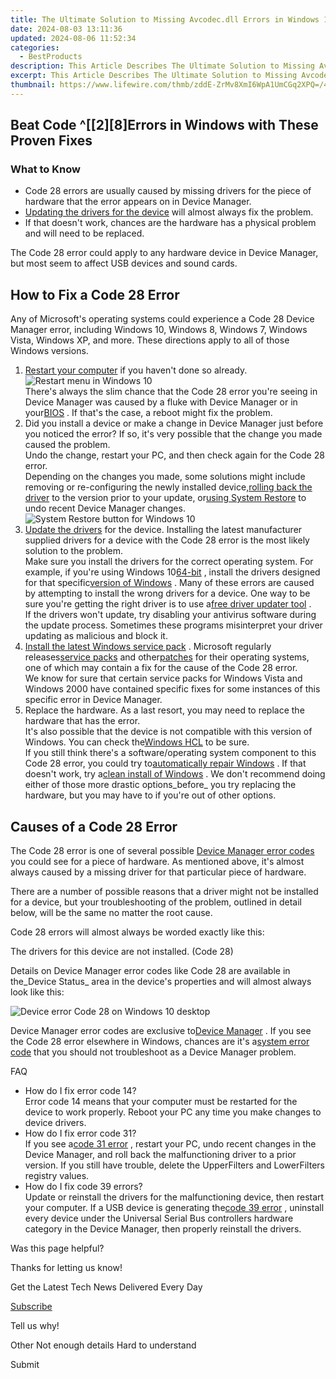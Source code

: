 ```yaml
---
title: The Ultimate Solution to Missing Avcodec.dll Errors in Windows 10/8/7
date: 2024-08-03 13:11:36
updated: 2024-08-06 11:52:34
categories:
  - BestProducts
description: This Article Describes The Ultimate Solution to Missing Avcodec.dll Errors in Windows 10/8/7
excerpt: This Article Describes The Ultimate Solution to Missing Avcodec.dll Errors in Windows 10/8/7
thumbnail: https://www.lifewire.com/thmb/zddE-ZrMv8XmI6WpA1UmCGq2XPQ=/400x300/filters:no_upscale():max_bytes(150000):strip_icc():format(webp)/avcodec-dll-error-message-5a9ef721eb97de003642bfa1.png
---
```


## Beat Code ^[[2][8]Errors in Windows with These Proven Fixes
### What to Know

* Code 28 errors are usually caused by missing drivers for the piece of hardware that the error appears on in Device Manager.
* [Updating the drivers for the device](https://www.lifewire.com/how-to-update-drivers-in-windows-2619214) will almost always fix the problem.
* If that doesn't work, chances are the hardware has a physical problem and will need to be replaced.

 The Code 28 error could apply to any hardware device in Device Manager, but most seem to affect USB devices and sound cards.

## How to Fix a Code 28 Error

 Any of Microsoft's operating systems could experience a Code 28 Device Manager error, including Windows 10, Windows 8, Windows 7, Windows Vista, Windows XP, and more. These directions apply to all of those Windows versions.

1. [Restart your computer](https://www.lifewire.com/how-to-reboot-a-computer-2624568) if you haven't done so already.  
![Restart menu in Windows 10](https://www.lifewire.com/thmb/BfpzNB-2PZs2XbtmfAqOhjUL7Yo=/1500x0/filters:no_upscale():max_bytes(150000):strip_icc():format(webp)/restartWindows10-5c8032ed46e0fb00019b8ed8.jpg)  
 There's always the slim chance that the Code 28 error you're seeing in Device Manager was caused by a fluke with Device Manager or in your[BIOS](https://www.lifewire.com/bios-basic-input-output-system-2625820) . If that's the case, a reboot might fix the problem.
2. Did you install a device or make a change in Device Manager just before you noticed the error? If so, it's very possible that the change you made caused the problem.  
 Undo the change, restart your PC, and then check again for the Code 28 error.  
 Depending on the changes you made, some solutions might include removing or re-configuring the newly installed device,[rolling back the driver](https://www.lifewire.com/how-to-roll-back-a-driver-in-windows-2619217) to the version prior to your update, or[using System Restore](https://www.lifewire.com/how-to-use-system-restore-in-windows-2626131) to undo recent Device Manager changes.  
![System Restore button for Windows 10](https://www.lifewire.com/thmb/dLFN9DPEpHd1ClDWsExz8wKhnMs=/1500x0/filters:no_upscale():max_bytes(150000):strip_icc():format(webp)/restoresystemWindows-5c80332846e0fb00011bf425.jpg)
3. [Update the drivers](https://www.lifewire.com/how-to-update-drivers-in-windows-2619214) for the device. Installing the latest manufacturer supplied drivers for a device with the Code 28 error is the most likely solution to the problem.  
 Make sure you install the drivers for the correct operating system. For example, if you're using Windows 10[64-bit](https://www.lifewire.com/32-bit-64-bit-2624554) , install the drivers designed for that specific[version of Windows](https://www.lifewire.com/what-version-of-windows-do-i-have-2624927) . Many of these errors are caused by attempting to install the wrong drivers for a device. One way to be sure you're getting the right driver is to use a[free driver updater tool](https://www.lifewire.com/free-driver-updater-tools-2619206) .  
 If the drivers won't update, try disabling your antivirus software during the update process. Sometimes these programs misinterpret your driver updating as malicious and block it.
4. [Install the latest Windows service pack](https://www.lifewire.com/how-to-check-for-install-windows-updates-2624596) . Microsoft regularly releases[service packs](https://www.lifewire.com/what-is-a-service-pack-2626010) and other[patches](https://www.lifewire.com/what-is-a-patch-2625960) for their operating systems, one of which may contain a fix for the cause of the Code 28 error.  
 We know for sure that certain service packs for Windows Vista and Windows 2000 have contained specific fixes for some instances of this specific error in Device Manager.
5. Replace the hardware. As a last resort, you may need to replace the hardware that has the error.  
 It's also possible that the device is not compatible with this version of Windows. You can check the[Windows HCL](https://www.lifewire.com/what-is-the-windows-hardware-compatibility-list-2625914) to be sure.  
 If you still think there's a software/operating system component to this Code 28 error, you could try to[automatically repair Windows](https://www.lifewire.com/how-do-i-automatically-repair-windows-problems-2624907) . If that doesn't work, try a[clean install of Windows](https://www.lifewire.com/how-to-clean-install-windows-2624904) . We don't recommend doing either of those more drastic options_before_ you try replacing the hardware, but you may have to if you're out of other options.

## Causes of a Code 28 Error

 The Code 28 error is one of several possible [Device Manager error codes](https://www.lifewire.com/device-manager-error-codes-4159098) you could see for a piece of hardware. As mentioned above, it's almost always caused by a missing driver for that particular piece of hardware.

 There are a number of possible reasons that a driver might not be installed for a device, but your troubleshooting of the problem, outlined in detail below, will be the same no matter the root cause.

 Code 28 errors will almost always be worded exactly like this:

 The drivers for this device are not installed. (Code 28)  

 Details on Device Manager error codes like Code 28 are available in the_Device Status_ area in the device's properties and will almost always look like this:

![Device error Code 28 on Windows 10 desktop](https://www.lifewire.com/thmb/nu2GconMBW2tTuJo6e9kYszSKe0=/1500x0/filters:no_upscale():max_bytes(150000):strip_icc():format(webp)/code-28-device-manager-error-3d84945a44e0467080dc5a77005500e2.png)

 Device Manager error codes are exclusive to[Device Manager](https://www.lifewire.com/device-manager-2625860) . If you see the Code 28 error elsewhere in Windows, chances are it's a[system error code](https://www.lifewire.com/system-error-code-2625996) that you should not troubleshoot as a Device Manager problem.

 FAQ

* How do I fix error code 14?  
 Error code 14 means that your computer must be restarted for the device to work properly. Reboot your PC any time you make changes to device drivers.
* How do I fix error code 31?  
 If you see a[code 31 error](https://www.lifewire.com/how-to-fix-code-31-errors-2623184) , restart your PC, undo recent changes in the Device Manager, and roll back the malfunctioning driver to a prior version. If you still have trouble, delete the UpperFilters and LowerFilters registry values.
* How do I fix code 39 errors?  
 Update or reinstall the drivers for the malfunctioning device, then restart your computer. If a USB device is generating the[code 39 error](https://www.lifewire.com/how-to-fix-code-39-errors-2623185) , uninstall every device under the Universal Serial Bus controllers hardware category in the Device Manager, then properly reinstall the drivers.

Was this page helpful?

Thanks for letting us know!

 Get the Latest Tech News Delivered Every Day

[Subscribe](https://www.lifewire.com/#)

Tell us why!

 Other  Not enough details  Hard to understand

 Submit

<ins class="adsbygoogle"
     style="display:block"
     data-ad-format="autorelaxed"
     data-ad-client="ca-pub-7571918770474297"
     data-ad-slot="1223367746"></ins>



<ins class="adsbygoogle"
     style="display:block"
     data-ad-client="ca-pub-7571918770474297"
     data-ad-slot="8358498916"
     data-ad-format="auto"
     data-full-width-responsive="true"></ins>
